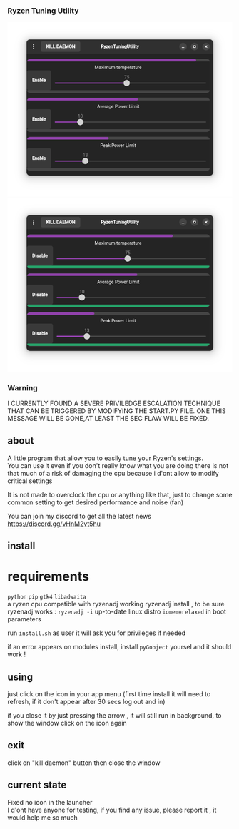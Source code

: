 ### Ryzen Tuning Utility

<img src="screens/1.png">  
<img src="screens/2.png">     

### Warning
I CURRENTLY FOUND A SEVERE PRIVILEDGE ESCALATION TECHNIQUE THAT CAN BE TRIGGERED BY MODIFYING THE START.PY FILE.
ONE THIS MESSAGE WILL BE GONE,AT LEAST THE SEC FLAW WILL BE FIXED.

## about
A little program that allow you to easily tune your Ryzen's settings.    
You can use it even if you don't really know what you are doing there is not that much of a risk of damaging the cpu because i d'ont allow to modify critical settings

It is not made to overclock the cpu or anything like that, just to change some common setting to get desired performance and noise (fan)

You can join my discord to get all the latest news https://discord.gg/vHnM2vt5hu 

## install
# requirements
`python` `pip` `gtk4` `libadwaita`    
a ryzen cpu compatible with ryzenadj
working ryzenadj install , to be sure ryzenadj works : `ryzenadj -i`
up-to-date linux distro
`iomem=relaxed` in boot parameters 

run `install.sh` as user
it will ask you for privileges if needed

if an error appears on modules install, install `pyGobject` yoursel and it should work !

## using
just click on the icon in your app menu (first time install it will need to refresh, if it don't appear after 30 secs log out and in)

if you close it by just pressing the arrow , it will still run in background, to show the window click on the icon again

## exit
click on "kill daemon" button then close the window

## current state
Fixed no icon in the launcher  
I d'ont have anyone for testing, if you find any issue, please report it , it would help me so much 
